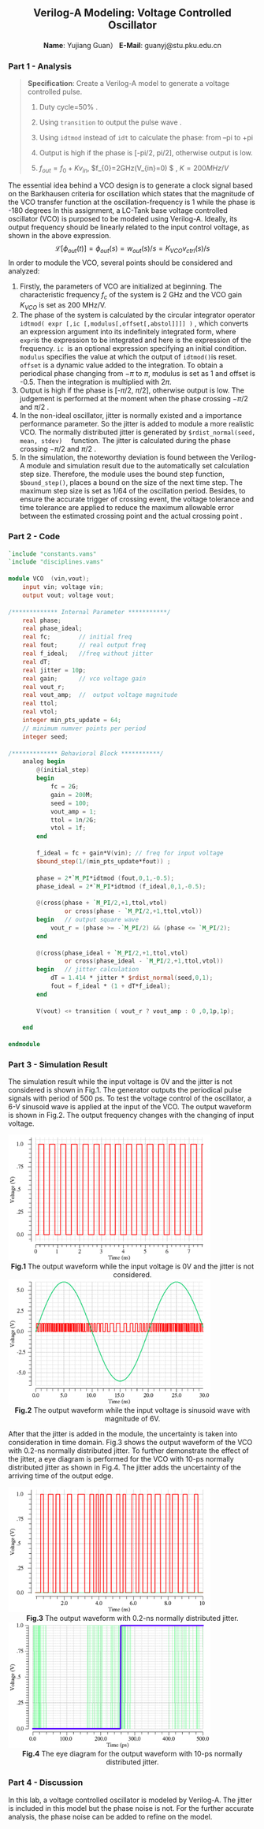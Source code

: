 ## <center> Verilog-A Modeling: Voltage Controlled Oscillator</center>

<center><b>Name</b>: Yujiang Guan）          <b>E-Mail</b>: guanyj@stu.pku.edu.cn </center>

### Part 1 - Analysis

> **Specification**: Create a Verilog-A model to generate a voltage controlled pulse. 
>
> 1. Duty cycle=50% .
>
> 2. Using `transition` to output the pulse wave  .
>
> 3. Using `idtmod` instead of `idt` to calculate the phase: from –pi to +pi  
>
> 4. Output is high if the phase is [-pi/2, pi/2], otherwise output is low.
>
> 5. $f_{out} = f_{0}+Kv_{in}$,  $f_{0}=2GHz(V_{in}=0) $ , $K=200MHz/V$
> 
>       
> 

The essential idea behind a VCO design is to generate a clock signal based on the Barkhausen criteria for oscillation which states that the magnitude of the VCO transfer function at the oscillation-frequency is 1 while the phase is -180 degrees  In this assignment, a LC-Tank base voltage controlled oscillator (VCO) is purposed to be modeled using Verilog-A. Ideally, its output frequency should be linearly related to the input control voltage, as shown in the above expression.
$$
\mathcal{L}[\phi_{out}(t)]=\phi_{out}(s)=w_{out}(s)/s=K_{VCO}v_{ctrl}(s)/s
$$
In order to module the VCO, several points should be considered and analyzed:

1. Firstly, the parameters of VCO are initialized at beginning. The characteristic frequency $f_c$ of the system is 2 GHz and the VCO gain $K_{VCO}$ is set as 200 MHz/V.
2. The phase of the system is calculated by the circular integrator operator `idtmod( expr [,ic [,modulus[,offset[,abstol]]]] )` , which converts an expression argument into its indefinitely integrated form, where `expr`is the expression to be integrated  and here is  the expression of the frequency. `ic `is an optional expression specifying an initial condition. `modulus` specifies the value at which the output of `idtmod()`is reset.   `offset` is a dynamic value added to the integration.  To obtain a periodical phase changing from $-\pi$ to $\pi$, modulus is set as 1 and offset is -0.5. Then the integration is multiplied with $2\pi$.
3. Output is high if the phase is [-$\pi$/2, $\pi$/2], otherwise output is low. The judgement is performed at the moment when the phase crossing $-\pi/2$ and $\pi/2$ .
4. In the non-ideal  oscillator, jitter is  normally existed and a importance performance parameter. So the jitter is added to module a more realistic VCO. The normally distributed jitter is generated by `$rdist_normal(seed, mean, stdev)  `  function. The jitter is calculated during the phase crossing $-\pi/2$ and $\pi/2$ .   
5. In the simulation, the noteworthy deviation is found between the Verilog-A module and simulation result due to the automatically set calculation step size. Therefore, the module uses the bound step function, `$bound_step()`, places a bound on the size of the next time step.  The  maximum step size is set as 1/64 of the oscillation period. Besides, to ensure the accurate trigger of crossing event, the voltage tolerance and time tolerance are applied to reduce the maximum  allowable error between the estimated crossing point and the actual crossing point .

### Part 2 - Code


```verilog
`include "constants.vams"
`include "disciplines.vams"

module VCO  (vin,vout);
	input vin; voltage vin;
	output vout; voltage vout;
	
/************* Internal Parameter ***********/
	real phase;
	real phase_ideal;
	real fc; 		// initial freq
	real fout;		// real output freq
	real f_ideal;	//freq without jitter
	real dT;
	real jitter = 10p;
	real gain; 		// vco voltage gain
	real vout_r;
	real vout_amp;	//	output voltage magnitude
	real ttol;
	real vtol;
	integer min_pts_update = 64;
	// minimum numver points per period
	integer seed;
	
/************* Behavioral Block ***********/
	analog begin
		@(initial_step) 
		begin
			fc = 2G;
			gain = 200M;
			seed = 100;
			vout_amp = 1;
			ttol = 1n/2G;
			vtol = 1f;
		end
		
		f_ideal = fc + gain*V(vin);	// freq for input voltage
		$bound_step(1/(min_pts_update*fout)) ;
				
        phase = 2*`M_PI*idtmod (fout,0,1,-0.5);
		phase_ideal = 2*`M_PI*idtmod (f_ideal,0,1,-0.5);
	
		@(cross(phase + `M_PI/2,+1,ttol,vtol) 
				or cross(phase - `M_PI/2,+1,ttol,vtol))
		begin 	// output square wave
			vout_r = (phase >= -`M_PI/2) && (phase <= `M_PI/2);
		end
		
		@(cross(phase_ideal + `M_PI/2,+1,ttol,vtol) 
				or cross(phase_ideal - `M_PI/2,+1,ttol,vtol))
		begin 	// jitter calculation
			dT = 1.414 * jitter * $rdist_normal(seed,0,1);
			fout = f_ideal * (1 + dT*f_ideal);
		end
			
		V(vout) <+ transition ( vout_r ? vout_amp : 0 ,0,1p,1p);
	
	end

endmodule

```

### Part 3 - Simulation Result

The simulation result while the input voltage is 0V and the jitter is not considered is shown in Fig.1. The generator outputs the periodical pulse signals with period of 500 ps. To test the voltage control of the oscillator, a 6-V sinusoid wave is applied at the input of the VCO. The output waveform is shown in Fig.2. The output frequency changes with the changing of input voltage.

<img src="Fig/vco_2.bmp" style="zoom:40%;" />

<center><b>Fig.1</b>    The output waveform while the input voltage is 0V and the jitter is not considered. </center>



<img src="Fig/vco_1.bmp" style="zoom:40%;" />

<center><b>Fig.2</b>    The output waveform while the input voltage is sinusoid wave with magnitude of 6V. </center>



After that the jitter is added in the module, the uncertainty is taken into consideration in time domain. Fig.3 shows the output waveform of the VCO  with 0.2-ns normally distributed jitter. To further demonstrate the effect of the jitter,  a eye diagram is performed for the VCO with 10-ps normally distributed jitter as shown in Fig.4. The jitter adds the uncertainty of the arriving time of the output edge.

<img src="Fig/jitter_200ps.bmp" style="zoom: 40%;" />

<center><b>Fig.3</b>    The output waveform with 0.2-ns normally distributed jitter.  </center>



<img src="Fig/jitter.bmp" style="zoom:40%;" />

<center><b>Fig.4</b>    The eye diagram for the output waveform with 10-ps normally distributed jitter. </center>

### Part 4 - Discussion

In this lab, a voltage controlled oscillator is modeled by Verilog-A. The jitter is included in this model but the phase noise is not. For the further accurate analysis, the phase noise can be added to refine on the model.

